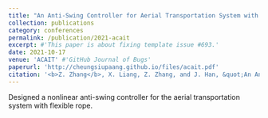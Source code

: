 ```yaml
---
title: "An Anti-Swing Controller for Aerial Transportation System with Flexible Suspending Rope"
collection: publications
category: conferences
permalink: /publication/2021-acait
excerpt: #'This paper is about fixing template issue #693.'
date: 2021-10-17
venue: 'ACAIT' #'GitHub Journal of Bugs'
paperurl: 'http://cheungsiupaang.github.io/files/acait.pdf'
citation: '<b>Z. Zhang</b>, X. Liang, Z. Zhang, and J. Han, &quot;An Anti-Swing Controller for Aerial Transportation System with Flexible Suspending Rope,&quot; <i>2021 5th Asian Conference on Artificial Intelligence Technology (ACAIT)</i>. Haikou, China, 2021, pp. 59-64, doi: 10.1109/ACAIT53529.2021.9731307.'
---
```


Designed a nonlinear anti-swing controller for the aerial transportation system with flexible rope.
